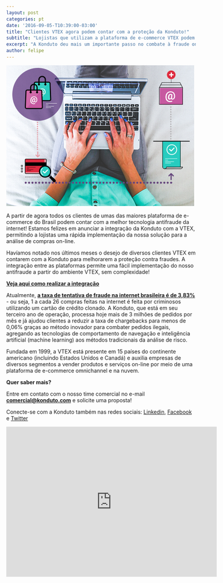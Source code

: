 ```yaml
---
layout: post
categories: pt
date: '2016-09-05-T10:39:00-03:00'
title: "Clientes VTEX agora podem contar com a proteção da Konduto!"
subtitle: "Lojistas que utilizam a plataforma de e-commerce VTEX podem realizar integrar a Konduto com extrema facilidade"
excerpt: "A Konduto deu mais um importante passo no combate à fraude on-line!"
author: felipe
---
```


![compra](/images/160905-compra-integracao.png)

A partir de agora todos os clientes de umas das maiores plataforma de e-commerce do Brasil podem contar com a melhor tecnologia antifraude da internet! Estamos felizes em anunciar a integração da Konduto com a VTEX, permitindo a lojistas uma rápida implementação da nossa solução para a análise de compras on-line.

Havíamos notado nos últimos meses o desejo de diversos clientes VTEX em contarem com a Konduto para melhorarem a proteção contra fraudes. A integração entre as plataformas permite uma fácil implementação do nosso antifraude a partir do ambiente VTEX, sem complexidade!

**[Veja aqui como realizar a integração](http://ajuda.konduto.com/article/162-vtex?utm_source=konduto&utm_medium=blog&utm_campaign=conteudo-releasevtex)**
 
Atualmente, **[a taxa de tentativa de fraude na internet brasileira é de 3,83%](http://ebooks.konduto.com/raio-x-da-fraude?utm_source=konduto&utm_medium=blog&utm_campaign=conteudo-releasevtex)** - ou seja, 1 a cada 26 compras feitas na internet é feita por criminosos utilizando um cartão de crédito clonado. A Konduto, que está em seu terceiro ano de operação, processa hoje mais de 3 milhões de pedidos por mês e já ajudou clientes a reduzir a taxa de chargebacks para menos de 0,06% graças ao método inovador para combater pedidos ilegais, agregando as tecnologias de comportamento de navegação e inteligência artificial (machine learning) aos métodos tradicionais da análise de risco.

Fundada em 1999, a VTEX está presente em 15 países do continente americano (incluindo Estados Unidos e Canadá) e auxilia empresas de diversos segmentos a vender produtos e serviços on-line por meio de uma plataforma de e-commerce omnichannel e na nuvem.

**Quer saber mais?**

Entre em contato com o nosso time comercial no e-mail **[comercial@konduto.com](mailto:comercial@konduto.com)** e solicite uma proposta!
 
Conecte-se com a Konduto também nas redes sociais: [Linkedin](https://www.linkedin.com/company/konduto), [Facebook](https://www.facebook.com/konduto) e [Twitter](https://twitter.com/KondutoBR) 
 
<iframe src="https://www.facebook.com/plugins/video.php?href=https%3A%2F%2Fwww.facebook.com%2Fkonduto%2Fvideos%2F613187352119217%2F&show_text=1&width=560" width="560" height="400" style="border:none;overflow:hidden" scrolling="no" frameborder="0" allowTransparency="true"></iframe>



